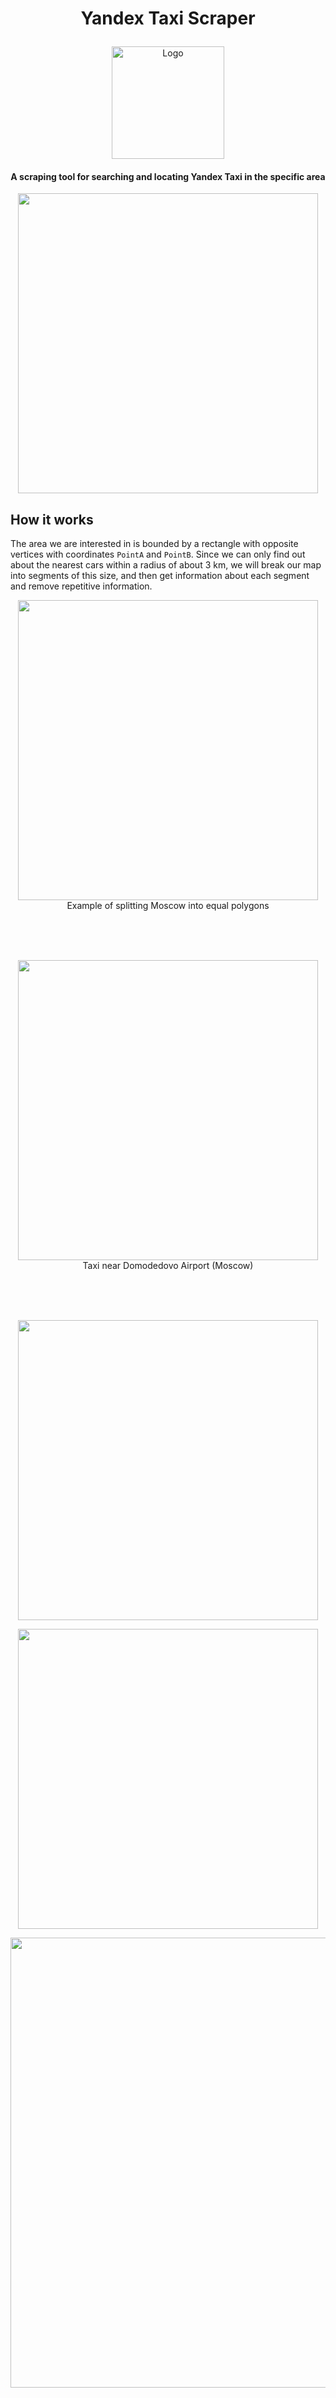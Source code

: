 <h1><p align="center">Yandex Taxi Scraper</p></h1>

<p align="center">
  <a href="https://github.com/astrosander/Yandex-Taxi-Scraper" target="blank"><img src="https://github.com/astrosander/Yandex-Taxi-Scraper/assets/69795340/0bed64cc-2711-4086-b78b-91ba7dda1311" width="180" alt="Logo" /></a>
</p>


<h4><p align="center">A scraping tool for searching and locating Yandex Taxi in the specific area</p></h4>
<p align="center">
  <img src="https://github.com/user-attachments/assets/66193b30-3ca9-4992-8680-39695f5d3c2c" width="480" />
</p>

## How it works

The area we are interested in is bounded by a rectangle with opposite vertices with coordinates `PointA` and `PointB`. Since we can only find out about the nearest cars within a radius of about 3 km, we will break our map into segments of this size, and then get information about each segment and remove repetitive information.

<p align="center">
  <img src="https://github.com/astrosander/Yandex-Taxi-Scraper/assets/69795340/7711987a-3bc7-4513-a3bc-c230f6c8b324" width="480" /><br>
  Example of splitting Moscow into equal polygons
</p>
<br><br><br>

<p align="center">
  <img src="https://github.com/user-attachments/assets/0d053aad-6fad-4acb-9c32-d11b4afa8fcd" width="480" /><br>
  Taxi near Domodedovo Airport (Moscow)
</p>
<br><br><br>

<p align="center">
  <img src="https://github.com/astrosander/Yandex-Taxi-Scraper/assets/69795340/b3d93825-cfb6-4fce-98e7-63381495fa60" width="480" />
</p>

<p align="center">
  <img src="https://github.com/astrosander/Yandex-Taxi-Scraper/assets/69795340/96bfbbd2-4e9a-46f0-9a85-f9fbcf4a5d8a" width="480" />
</p>
<p align="center">
  <img src="https://github.com/astrosander/Yandex-Taxi-Scraper/assets/69795340/d1f0be5b-1a34-4da8-99b3-1f28d915b7f2" width="720" />
</p>
